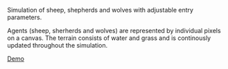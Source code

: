 Simulation of sheep, shepherds and wolves with adjustable entry parameters. 

Agents (sheep, sherherds and wolves) are represented by individual pixels on a canvas. The terrain consists of water and grass and is continously updated throughout the simulation.

[Demo](demo.gif)
